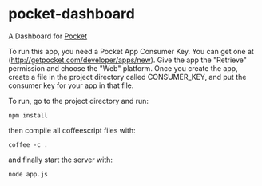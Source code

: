 pocket-dashboard
================

A Dashboard for [Pocket](http://getpocket.com/)

To run this app, you need a Pocket App Consumer Key. You can get one at (http://getpocket.com/developer/apps/new). Give the app the "Retrieve" permission and choose the "Web" platform. Once you create the app, create a file in the project directory called CONSUMER_KEY, and put the consumer key for your app in that file.

To run, go to the project directory and run:

``` 
npm install
``` 
then compile all coffeescript files with:

``` 
coffee -c .
``` 

and finally start the server with:

``` 
node app.js
```
